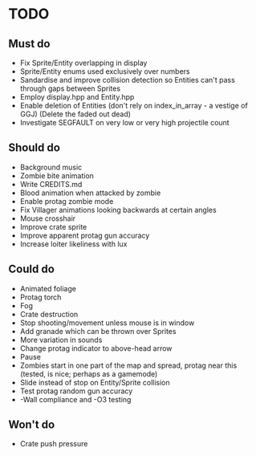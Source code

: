 # TODO

## Must do
- Fix Sprite/Entity overlapping in display
- Sprite/Entity enums used exclusively over numbers
- Sandardise and improve collision detection so Entities can't pass through gaps between Sprites
- Employ display.hpp and Entity.hpp
- Enable deletion of Entities (don't rely on index_in_array - a vestige of GGJ) (Delete the faded out dead)
- Investigate SEGFAULT on very low or very high projectile count

## Should do
- Background music
- Zombie bite animation
- Write CREDITS.md
- Blood animation when attacked by zombie
- Enable protag zombie mode
- Fix Villager animations looking backwards at certain angles
- Mouse crosshair
- Improve crate sprite
- Improve apparent protag gun accuracy
- Increase loiter likeliness with lux

## Could do
- Animated foliage
- Protag torch
- Fog
- Crate destruction
- Stop shooting/movement unless mouse is in window
- Add granade which can be thrown over Sprites
- More variation in sounds
- Change protag indicator to above-head arrow
- Pause
- Zombies start in one part of the map and spread, protag near this (tested, is nice; perhaps as a gamemode)
- Slide instead of stop on Entity/Sprite collision
- Test protag random gun accuracy
- -Wall compliance and -O3 testing

## Won't do
- Crate push pressure
